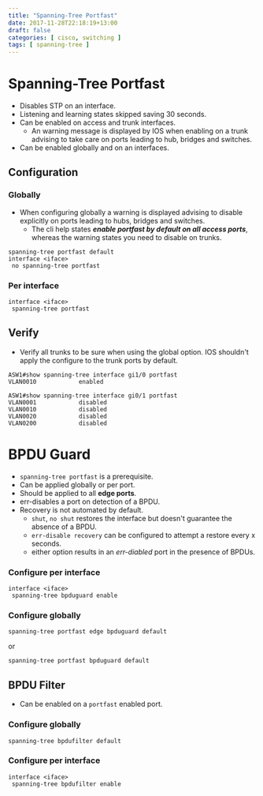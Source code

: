 ```yaml
---
title: "Spanning-Tree Portfast"
date: 2017-11-28T22:18:19+13:00
draft: false
categories: [ cisco, switching ]
tags: [ spanning-tree ]
---
```


# Spanning-Tree Portfast
* Disables STP on an interface.
* Listening and learning states skipped saving 30 seconds.
* Can be enabled on access and trunk interfaces.
  * An warning message is displayed by IOS when enabling on a trunk advising to take care on ports leading to hub, bridges and switches.
* Can be enabled globally and on an interfaces.

## Configuration
### Globally
* When configuring globally a warning is displayed advising to disable explicitly on ports leading to hubs, bridges and switches.
  * The cli help states *__enable portfast by default on all access ports__*, whereas the warning states you need to disable on trunks.

```
spanning-tree portfast default
interface <iface>
 no spanning-tree portfast
```

### Per interface
```
interface <iface>
 spanning-tree portfast
```

## Verify
* Verify all trunks to be sure when using the global option. IOS shouldn't apply the configure to the trunk ports by default.

```
ASW1#show spanning-tree interface gi1/0 portfast 
VLAN0010            enabled

ASW1#show spanning-tree interface gi0/1 portfast 
VLAN0001            disabled
VLAN0010            disabled
VLAN0020            disabled
VLAN0200            disabled
```

# BPDU Guard
* `spanning-tree portfast` is a prerequisite.
* Can be applied globally or per port.
* Should be applied to all **edge ports**.
* err-disables a port on detection of a BPDU.
* Recovery is not automated by default.
  * `shut`, `no shut` restores the interface but doesn't guarantee the absence of a BPDU.
  * `err-disable recovery` can be configured to attempt a restore every x seconds.
  * either option results in an *err-diabled* port in the presence of BPDUs.

### Configure per interface
```
interface <iface>
 spanning-tree bpduguard enable
```

### Configure globally
`spanning-tree portfast edge bpduguard default`

or

`spanning-tree portfast bpduguard default`

## BPDU Filter
* Can be enabled on a `portfast` enabled port.

### Configure globally
`spanning-tree bpdufilter default`

### Configure per interface
```
interface <iface>
 spanning-tree bpdufilter enable
```
